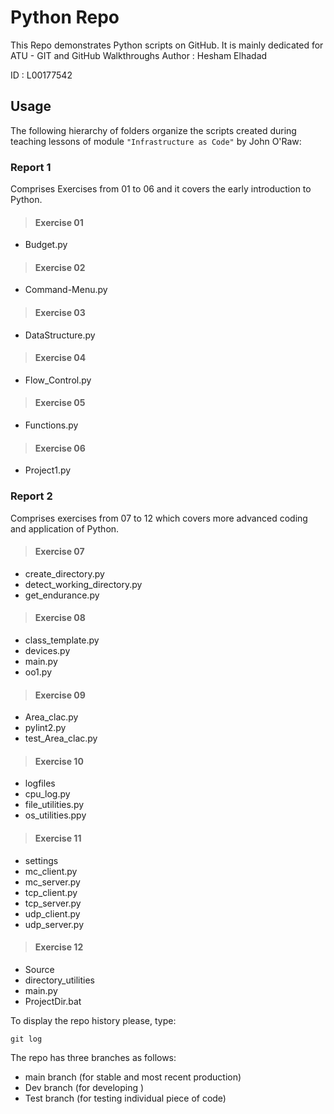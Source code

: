 # Python Repo
This Repo demonstrates Python scripts on GitHub. 
It is mainly dedicated for ATU - GIT and GitHub Walkthroughs
Author : Hesham Elhadad

ID     : L00177542

## Usage
The following hierarchy of folders organize the scripts created during teaching lessons of module `"Infrastructure as Code"` by John O'Raw:


### Report 1
Comprises Exercises from 01 to 06 and it covers the early introduction to Python.

>#### Exercise 01
 - Budget.py
>#### Exercise 02
- Command-Menu.py
>#### Exercise 03
 - DataStructure.py
>#### Exercise 04
- Flow_Control.py
>#### Exercise 05
- Functions.py
>#### Exercise 06
- Project1.py
### Report 2
Comprises exercises from 07 to 12 which covers more advanced coding and application of Python.
>#### Exercise 07
- create_directory.py
- detect_working_directory.py
- get_endurance.py
>#### Exercise 08
- class_template.py
- devices.py
- main.py
- oo1.py
>#### Exercise 09
- Area_clac.py
- pylint2.py
- test_Area_clac.py
>#### Exercise 10
- logfiles
- cpu_log.py
- file_utilities.py
- os_utilities.ppy
>#### Exercise 11
- settings
- mc_client.py
- mc_server.py
- tcp_client.py
- tcp_server.py
- udp_client.py
- udp_server.py
>#### Exercise 12
- Source
- directory_utilities
- main.py
- ProjectDir.bat



To display the repo history please, type:
```
git log
```
The repo has three branches as follows:
- main branch (for stable and most recent production)
- Dev branch  (for developing )
- Test branch (for testing individual piece of code)


